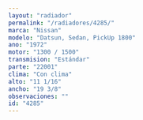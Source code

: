 ```yaml
---
layout: "radiador"
permalink: "/radiadores/4285/"
marca: "Nissan"
modelo: "Datsun, Sedan, PickUp 1800"
ano: "1972"
motor: "1300 / 1500"
transmision: "Estándar"
parte: "22001"
clima: "Con clima"
alto: "11 1/16"
ancho: "19 3/8"
observaciones: ""
id: "4285"
---
```


